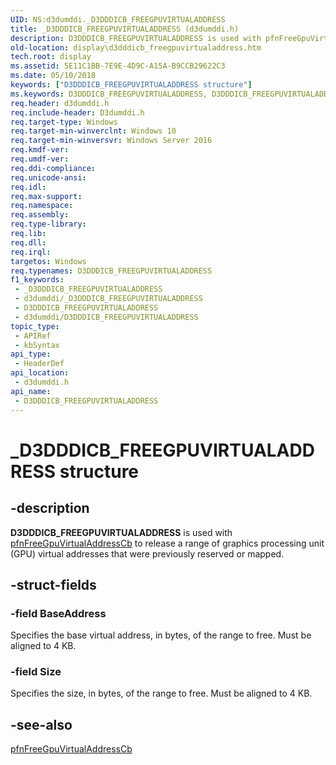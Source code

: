 ```yaml
---
UID: NS:d3dumddi._D3DDDICB_FREEGPUVIRTUALADDRESS
title: _D3DDDICB_FREEGPUVIRTUALADDRESS (d3dumddi.h)
description: D3DDDICB_FREEGPUVIRTUALADDRESS is used with pfnFreeGpuVirtualAddressCb to release a range of graphics processing unit (GPU) virtual addresses that were previously reserved or mapped.
old-location: display\d3dddicb_freegpuvirtualaddress.htm
tech.root: display
ms.assetid: 5E11C1BB-7E9E-4D9C-A15A-B9CCB29622C3
ms.date: 05/10/2018
keywords: ["D3DDDICB_FREEGPUVIRTUALADDRESS structure"]
ms.keywords: D3DDDICB_FREEGPUVIRTUALADDRESS, D3DDDICB_FREEGPUVIRTUALADDRESS structure [Display Devices], _D3DDDICB_FREEGPUVIRTUALADDRESS, d3dumddi/D3DDDICB_FREEGPUVIRTUALADDRESS, display.d3dddicb_freegpuvirtualaddress
req.header: d3dumddi.h
req.include-header: D3dumddi.h
req.target-type: Windows
req.target-min-winverclnt: Windows 10
req.target-min-winversvr: Windows Server 2016
req.kmdf-ver: 
req.umdf-ver: 
req.ddi-compliance: 
req.unicode-ansi: 
req.idl: 
req.max-support: 
req.namespace: 
req.assembly: 
req.type-library: 
req.lib: 
req.dll: 
req.irql: 
targetos: Windows
req.typenames: D3DDDICB_FREEGPUVIRTUALADDRESS
f1_keywords:
 - _D3DDDICB_FREEGPUVIRTUALADDRESS
 - d3dumddi/_D3DDDICB_FREEGPUVIRTUALADDRESS
 - D3DDDICB_FREEGPUVIRTUALADDRESS
 - d3dumddi/D3DDDICB_FREEGPUVIRTUALADDRESS
topic_type:
 - APIRef
 - kbSyntax
api_type:
 - HeaderDef
api_location:
 - d3dumddi.h
api_name:
 - D3DDDICB_FREEGPUVIRTUALADDRESS
---
```


# _D3DDDICB_FREEGPUVIRTUALADDRESS structure


## -description

<b>D3DDDICB_FREEGPUVIRTUALADDRESS</b> is used with <a href="/windows-hardware/drivers/ddi/d3dumddi/nc-d3dumddi-pfnd3dddi_freegpuvirtualaddresscb">pfnFreeGpuVirtualAddressCb</a> to release a range of graphics processing unit (GPU) virtual addresses that were previously reserved or mapped.

## -struct-fields

### -field BaseAddress

Specifies the base virtual address, in bytes, of the range to free. Must be aligned to 4 KB.

### -field Size

Specifies the size, in bytes, of the range to free. Must be aligned to 4 KB.

## -see-also

<a href="/windows-hardware/drivers/ddi/d3dumddi/nc-d3dumddi-pfnd3dddi_freegpuvirtualaddresscb">pfnFreeGpuVirtualAddressCb</a>